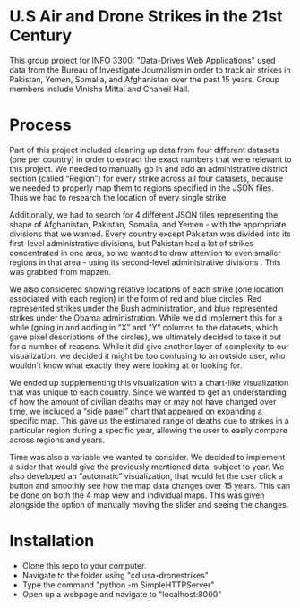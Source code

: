 # U.S Air and Drone Strikes in the 21st Century

This group project for INFO 3300: "Data-Drives Web Applications" used data from the Bureau of Investigate Journalism in order to track air strikes in Pakistan, Yemen, Somalia, and Afghanistan over the past 15 years. Group members include Vinisha Mittal and Chaneil Hall.

# Process

Part of this project included cleaning up data from four different datasets (one per country) in order to extract the exact numbers that were relevant to this project. We needed to manually go in and add an administrative district section (called “Region”) for every strike across all four datasets, because we needed to properly map them to regions specified in the JSON files. Thus we had to research the location of every single strike.

Additionally, we had to search for 4 different JSON files representing the shape of Afghanistan, Pakistan, Somalia, and Yemen - with the appropriate divisions that we wanted. Every country except Pakistan was divided into its first-level administrative divisions, but Pakistan had a lot of strikes concentrated in one area, so we wanted to draw attention to even smaller regions in that area - using its second-level administrative divisions . This was grabbed from mapzen.

We also considered showing relative locations of each strike (one location associated with each region) in the form of red and blue circles. Red represented strikes under the Bush administration, and blue represented strikes under the Obama administration. While we did implement this for a while (going in and adding in “X” and “Y” columns to the datasets, which gave pixel descriptions of the circles), we ultimately decided to take it out for a number of reasons. While it did give another layer of complexity to our visualization, we decided it might be too confusing to an outside user, who wouldn’t know what exactly they were looking at or looking for. 

We ended up supplementing this visualization with a chart-like visualization that was unique to each country. Since we wanted to get an understanding of how the amount of civilian deaths may or may not have changed over time, we included a “side panel” chart that appeared on expanding a specific map. This gave us the estimated range of deaths due to strikes in a particular region during a specific year, allowing the user to easily compare across regions and years.

Time was also a variable we wanted to consider. We decided to implement a slider that would give the previously mentioned data, subject to year. We also developed an “automatic” visualization, that would let the user click a button and smoothly see how the map data changes over 15 years. This can be done on both the 4 map view and individual maps. This was given alongside the option of manually moving the slider and seeing the changes.

# Installation

- Clone this repo to your computer.
- Navigate to the folder using "cd usa-dronestrikes"
- Type the command "python -m SimpleHTTPServer"
- Open up a webpage and navigate to "localhost:8000"

